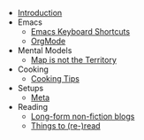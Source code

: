 - [Introduction](README.md)
- Emacs
  - [Emacs Keyboard Shortcuts](emacs/emacs-keybindings.md "Doom Emacs Keybindings")
  - [OrgMode](emacs/org-mode.md)
- Mental Models
  - [Map is not the Territory](mental-models/map-is-not-the-territory.md)
- Cooking
  - [Cooking Tips](cooking/cooking-tips.md)
- Setups
  - [Meta](setups/meta.md)
- Reading
  - [Long-form non-fiction blogs](reading/long-form-non-fiction-blogs.md)
  - [Things to (re-)read](reading/things-to-reread.md)
